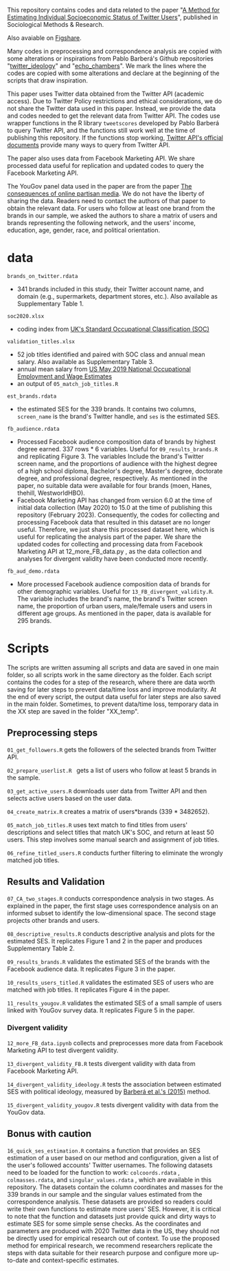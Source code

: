 This repository contains codes and data related to the paper "[A Method for Estimating Individual Socioeconomic Status of Twitter Users](https://journals.sagepub.com/doi/10.1177/00491241231168665)", published in Sociological Methods & Research.

Also avaiable on [Figshare](https://doi.org/10.6084/m9.figshare.22007000.v1).

Many codes in preprocessing and correspondence analysis are copied with some alterations or inspirations from Pablo Barberá's Github repositories "[twitter_ideology](https://github.com/pablobarbera/twitter_ideology)" and "[echo_chambers](https://github.com/pablobarbera/echo_chambers)". We mark the lines where the codes are copied with some alterations and declare at the beginning of the scripts that draw inspiration. 

This paper uses Twitter data obtained from the Twitter API (academic access). Due to Twitter Policy restrictions and ethical considerations, we do not share the Twitter data used in this paper. Instead, we provide the data and codes needed to get the relevant data from Twitter API. The codes use wrapper functions in the R library `tweetscores` developed by Pablo Barberá to query Twitter API, and the functions still work well at the time of publishing this repository. If the functions stop working, [Twitter API's official documents](https://developer.twitter.com/en/docs/twitter-api) provide many ways to query from Twitter API. 

The paper also uses data from Facebook Marketing API. We share processed data useful for replication and updated codes to query the Facebook Marketing API.

The YouGov panel data used in the paper are from the paper [The consequences of online partisan media]([https://doi.org/10.1073/pnas.201346411](https://doi.org/10.1073/pnas.2013464118)). We do not have the liberty of sharing the data. Readers need to contact the authors of that paper to obtain the relevant data. For users who follow at least one brand from the brands in our sample, we asked the authors to share a matrix of users and brands representing the following network, and the users' income, education, age, gender, race, and political orientation. 

# data

`brands_on_twitter.rdata`

- 341 brands included in this study, their Twitter account name, and domain (e.g., supermarkets, department stores, etc.). Also available as Supplementary Table 1.

`soc2020.xlsx`

- coding index from [UK's Standard Occupational Classification (SOC)](https://www.ons.gov.uk/methodology/classificationsandstandards/standardoccupationalclassificationsoc/soc2020/soc2020volume2codingrulesandconventions)

`validation_titles.xlsx`

- 52 job titles identified and paired with SOC class and annual mean salary. Also available as Supplementary Table 3.
- annual mean salary from [US May 2019 National Occupational Employment and Wage Estimates](https://www.bls.gov/oes/2019/may/oes_nat.htm)
- an output of `05_match_job_titles.R`

`est_brands.rdata`

- the estimated SES for the 339 brands. It contains two columns, `screen_name` is the brand's Twitter handle, and `ses` is the estimated SES.

`fb_audience.rdata`

- Processed Facebook audience composition data of brands by highest degree earned. 337 rows * 6 variables. Useful for `09_results_brands.R` and replicating Figure 3. The variables Include the brand's Twitter screen name, and the proportions of audience with the highest degree of a high school diploma, Bachelor's degree, Master's degree, doctorate degree, and professional degree, respectively. As mentioned in the paper, no suitable data were available for four brands (moen, Hanes, thehill, WestworldHBO). 
- Facebook Marketing API has changed from version 6.0 at the time of initial data collection (May 2020) to 15.0 at the time of publishing this repository (February 2023). Consequently, the codes for collecting and processing Facebook data that resulted in this dataset are no longer useful. Therefore, we just share this processed dataset here, which is useful for replicating the analysis part of the paper. We share the updated codes for collecting and processing data from Facebook Marketing API at 12_more_FB_data.py , as the data collection and analyses for divergent validity have been conducted more recently. 

`fb_aud_demo.rdata`

- More processed Facebook audience composition data of brands for other demographic variables. Useful for `13_FB_divergent_validity.R`. The variable includes the brand's name, the brand's Twitter screen name, the proportion of urban users, male/female users and users in different age groups. As mentioned in the paper, data is available for 295 brands.

# Scripts

The scripts are written assuming all scripts and data are saved in one main folder, so all scripts work in the same directory as the folder. Each script contains the codes for a step of the research, where there are data worth saving for later steps to prevent data/time loss and improve modularity. At the end of every script, the output data useful for later steps are also saved in the main folder. Sometimes, to prevent data/time loss, temporary data in the XX step are saved in the folder "XX_temp". 

## Preprocessing steps

`01_get_followers.R` gets the followers of the selected brands from Twitter API. 

`02_prepare_userlist.R ` gets a list of users who follow at least 5 brands in the sample.

`03_get_active_users.R` downloads user data from Twitter API and then selects active users based on the user data. 

`04_create_matrix.R` creates a matrix of users*brands (339 * 3482652). 

`05_match_job_titles.R` uses text match to find titles from users' descriptions and select titles that match UK's SOC, and return at least 50 users. This step involves some manual search and assignment of job titles.

`06_refine_titled_users.R` conducts further filtering to eliminate the wrongly matched job titles.

## Results and Validation

`07_CA_two_stages.R` conducts correspondence analysis in two stages. As explained in the paper, the first stage uses correspondence analysis on an informed subset to identify the low-dimensional space. The second stage projects other brands and users.

`08_descriptive_results.R` conducts descriptive analysis and plots for the estimated SES. It replicates Figure 1 and 2 in the paper and produces Supplementary Table 2.

`09_results_brands.R` validates the estimated SES of the brands with the Facebook audience data. It replicates Figure 3 in the paper.

`10_results_users_titled.R` validates the estimated SES of users who are matched with job titles. It replicates Figure 4 in the paper.

`11_results_yougov.R` validates the estimated SES of a small sample of users linked with YouGov survey data. It replicates Figure 5 in the paper. 

 ### Divergent validity

`12_more_FB_data.ipynb` collects and preprocesses more data from Facebook Marketing API to test divergent validity.

`13_divergent_validity_FB.R` tests divergent validity with data from Facebook Marketing API.

`14_divergent_validity_ideology.R`  tests the association between estimated SES with political ideology, measured by [Barberá et al.'s (2015)](https://doi.org/10.1177/0956797615594620) method.

`15_divergent_validity_yougov.R` tests divergent validity with data from the YouGov data.

## Bonus with caution

`16_quick_ses_estimation.R` contains a function that provides an SES estimation of a user based on our method and configuration, given a list of the user's followed accounts' Twitter usernames. The following datasets need to be loaded for the function to work: `colcoords.rdata` , `colmasses.rdata`, and `singular_values.rdata` , which are available in this repository. The datasets contain the column coordinates and masses for the 339 brands in our sample and the singular values estimated from the correspondence analysis. These datasets are provided so readers could write their own functions to estimate more users' SES. However, it is critical to note that the function and datasets just provide quick and dirty ways to estimate SES for some simple sense checks. As the coordinates and parameters are produced with 2020 Twitter data in the US, they should not be directly used for empirical research out of context. To use the proposed method for empirical research, we recommend researchers replicate the steps with data suitable for their research purpose and configure more up-to-date and context-specific estimates.


